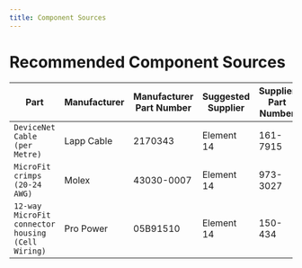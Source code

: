 ```yaml
---
title: Component Sources
---
```


# Recommended Component Sources

| Part                                              | Manufacturer  | Manufacturer Part Number  | Suggested Supplier    | Supplier Part Number  |
| ------------------------------------------------- | ------------- | ------------------------- | --------------------- | --------------------- |
| `DeviceNet Cable (per Metre)`                     | Lapp Cable    | 2170343                   | Element 14            | 161-7915              |
| `MicroFit crimps (20-24 AWG)`                     | Molex         | 43030-0007                | Element 14            | 973-3027              |
| `12-way MicroFit connector housing (Cell Wiring)` | Pro Power     | 05B91510                  | Element 14            | 150-434               |